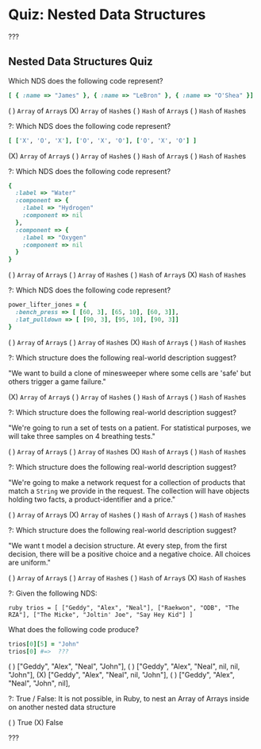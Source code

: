 # Quiz: Nested Data Structures

???

## Nested Data Structures Quiz

Which NDS does the following code represent?

```ruby
[ { :name => "James" }, { :name => "LeBron" }, { :name => "O'Shea" }]
```

( ) `Array` of `Array`s (X) `Array` of `Hash`es ( ) `Hash` of `Array`s ( ) `Hash` of `Hash`es

?: Which NDS does the following code represent?

```ruby
[ ['X', 'O', 'X'], ['O', 'X', 'O'], ['O', 'X', 'O'] ]
```

(X) `Array` of `Array`s ( ) `Array` of `Hash`es ( ) `Hash` of `Array`s ( ) `Hash` of `Hash`es

?: Which NDS does the following code represent?

```ruby
{ 
  :label => "Water"
  :component => {
    :label => "Hydrogen"
    :component => nil
  },
  :component => {
    :label => "Oxygen"
    :component => nil
  }
}
```

( ) `Array` of `Array`s ( ) `Array` of `Hash`es ( ) `Hash` of `Array`s (X) `Hash` of `Hash`es

?: Which NDS does the following code represent?

```ruby
power_lifter_jones = {
  :bench_press => [ [60, 3], [65, 10], [60, 3]],
  :lat_pulldown => [ [90, 3], [95, 10], [90, 3]]
}
```

( ) `Array` of `Array`s ( ) `Array` of `Hash`es (X) `Hash` of `Array`s ( ) `Hash` of `Hash`es

?: Which structure does the following real-world description suggest?

"We want to build a clone of minesweeper where some cells are 'safe' but others trigger a game failure."

(X) `Array` of `Array`s ( ) `Array` of `Hash`es ( ) `Hash` of `Array`s ( ) `Hash` of `Hash`es

?: Which structure does the following real-world description suggest?

"We're going to run a set of tests on a patient. For statistical purposes, we
will take three samples on 4 breathing tests."

( ) `Array` of `Array`s ( ) `Array` of `Hash`es (X) `Hash` of `Array`s ( ) `Hash` of `Hash`es

?: Which structure does the following real-world description suggest?

"We're going to make a network request for a collection of products that match
a `String` we provide in the request. The collection will have objects holding
two facts, a product-identifier and a price."

( ) `Array` of `Array`s (X) `Array` of `Hash`es ( ) `Hash` of `Array`s ( ) `Hash` of `Hash`es

?: Which structure does the following real-world description suggest?

"We want t model a decision structure. At every step, from the first decision,
there will be a positive choice and a negative choice. All choices are
uniform."

( ) `Array` of `Array`s ( ) `Array` of `Hash`es ( ) `Hash` of `Array`s (X) `Hash` of `Hash`es

?: Given the following NDS:

``ruby
trios = [
  ["Geddy", "Alex", "Neal"],
  ["Raekwon", "ODB", "The RZA"],
  ["The Micke", "Joltin' Joe", "Say Hey Kid"]
]
``

What does the following code produce?

```ruby
trios[0][5] = "John"
trios[0] #=>  ???
```

( ) ["Geddy", "Alex", "Neal", "John"], ( ) ["Geddy", "Alex", "Neal", nil, nil, "John"], (X) ["Geddy", "Alex", "Neal", nil, "John"], ( ) ["Geddy", "Alex", "Neal", "John", nil],

?: True / False: It is not possible, in Ruby, to nest an Array of Arrays inside on
another nested data structure

( ) True
(X) False

???